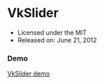 # VkSlider

* Licensed under the MIT
* Released on: June 21, 2012

### Demo
[VkSlider demo](http://sothichweb.com/Demos/Demo_slider_don_gian_voi_jQuery.html)

